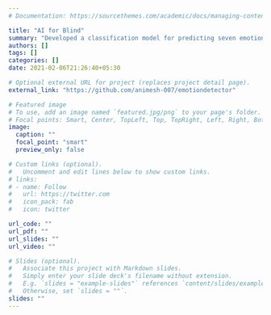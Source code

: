```yaml
---
# Documentation: https://sourcethemes.com/academic/docs/managing-content/

title: "AI for Blind"
summary: "Developed a classification model for predicting seven emotions like (angry, disgusted,fearful, happy, neutral, sad and surprised) using FER-2013 dataset."
authors: []
tags: []
categories: []
date: 2021-02-06T21:26:40+05:30

# Optional external URL for project (replaces project detail page).
external_link: "https://github.com/animesh-007/emotiondetector"

# Featured image
# To use, add an image named `featured.jpg/png` to your page's folder.
# Focal points: Smart, Center, TopLeft, Top, TopRight, Left, Right, BottomLeft, Bottom, BottomRight.
image:
  caption: ""
  focal_point: "smart"
  preview_only: false

# Custom links (optional).
#   Uncomment and edit lines below to show custom links.
# links:
# - name: Follow
#   url: https://twitter.com
#   icon_pack: fab
#   icon: twitter

url_code: ""
url_pdf: ""
url_slides: ""
url_video: ""

# Slides (optional).
#   Associate this project with Markdown slides.
#   Simply enter your slide deck's filename without extension.
#   E.g. `slides = "example-slides"` references `content/slides/example-slides.md`.
#   Otherwise, set `slides = ""`.
slides: ""
---
```

